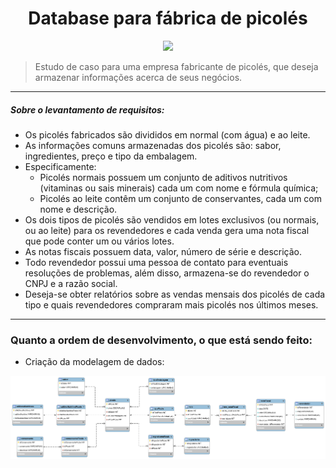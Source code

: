 <h1 align="center"> Database para fábrica de picolés </h1>
<p align="center"> <img src="http://img.shields.io/static/v1?label=STATUS&message=EM%20DESENVOLVIMENTO&color=GREEN&style=for-the-badge"/> </p>

> Estudo de caso para uma empresa fabricante de picolés, que deseja armazenar informações acerca de seus negócios. 

---
##### Sobre o levantamento de requisitos:
- Os picolés fabricados são divididos em normal (com água) e ao leite.
- As informações comuns armazenadas dos picolés são: sabor, ingredientes, preço e tipo da embalagem.
- Especificamente:
	- Picolés normais possuem um conjunto de aditivos nutritivos (vitaminas ou sais minerais) cada um com nome e fórmula química; 
	- Picolés ao leite contêm um conjunto de conservantes, cada um com nome e descrição. 
- Os dois tipos de picolés são vendidos em lotes exclusivos (ou normais, ou ao leite) para os revendedores e cada venda gera uma nota fiscal que pode conter um ou vários lotes.
- As notas fiscais possuem data, valor, número de série e descrição. 
- Todo revendedor possui uma pessoa de contato para eventuais resoluções de problemas, além disso, armazena-se do revendedor o CNPJ e a razão social.
- Deseja-se obter relatórios sobre as vendas mensais dos picolés de cada tipo e quais revendedores compraram mais picolés nos últimos meses.
---
### Quanto a ordem de desenvolvimento, o que está sendo feito:
- Criação da modelagem de dados:

![Modelagem dos dados](img/modelagem.png)
